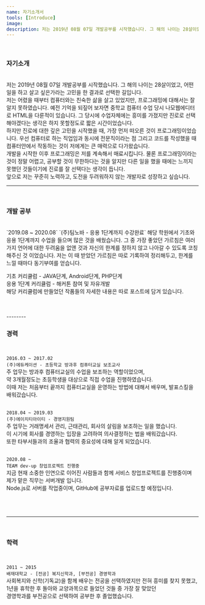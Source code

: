 ```yaml
---
name: 자기소개서
tools: [Introduce]
image: 
description: 저는 2019년 08월 07일 개발공부를 시작했습니다. 그 해의 나이는 28살이었고, 어떤 일을 하고 살고 싶은가라는 고민을 한 결과로 선택한 길입니다.
---
```


<br>

### 자기소개
<br>
저는 2019년 08월 07일 개발공부를 시작했습니다.   
그 해의 나이는 28살이었고, 어떤 일을 하고 살고 싶은가라는 고민을 한 결과로 선택한 길입니다.
<br>
저는 어렸을 때부터 컴퓨터와는 친숙한 삶을 살고 있었지만, 프로그래밍에 대해서는 잘 알지 못하였습니다.   
예전 기억을 되짚어 보자면 중학교 컴퓨터 수업 당시 나모웹에디터로 HTML을 다룬적이 있습니다.   
그 당시에 수업자체에는 흥미를 가졌지만 진로로 선택해야겠다는 생각은 하지 못할정도로 짧은 시간이었습니다.   
<br>  
하지만 진로에 대한 깊은 고민을 시작했을 때, 가장 먼저 떠오른 것이 프로그래밍이었습니다.   
우선 컴퓨터로 하는 직업임과 동시에 전문직이라는 점   
그리고 코드를 작성했을 때 컴퓨터안에서 작동하는 것이 저에게는 큰 매력으로 다가왔습니다.   
<br>
개발을 시작한 이후 프로그래밍은 저를 계속해서 매료시킵니다.   
물론 프로그래밍이라는 것이 정말 어렵고, 공부할 것이 무한하다는 것을 알지만   
다른 일을 했을 때에는 느끼지 못했던 것들이기에 진로를 잘 선택다는 생각이 듭니다.   
<br>
앞으로 저는 꾸준히 노력하고, 도전을 두려워하지 않는 개발자로 성장하고 싶습니다.   
<br>

--------
<br>

### 개발 공부
<br>
`2019.08 ~ 2020.08`   
`(주)팀노바 - 응용 1단계까지 수강완료`   
해당 학원에서 기초와 응용 1단계까지 수업을 들으며 많은 것을 배웠습니다.   
그 중 가장 좋았던 가르침은 여러가지 언어에 대한 두려움을 없앤 것과   
자신의 한계를 정하지 않고 나아갈 수 있도록 코칭해주신 것 이었습니다.   
저는 이 때 받았던 가르침은 따로 기록하여 정리해두고, 한계를 느낄 때마다 동기부여를 얻습니다.   
   
기초 커리큘럼 - JAVA단계, Android단계, PHP단계   
응용 1단계 커리큘럼 - 해커톤 참여 및 자유개발   
해당 커리큘럼에 만들었던 작품들의 자세한 내용은 따로 포스트에 담겨 있습니다.
   
<br>   
<br>
--------
<br>

### 경력
<br>

`2016.03 ~ 2017.02`   
`(주)에듀케이션 - 초등학교 방과후 컴퓨터교실 보조교사`  
주 업무는 방과후 컴퓨터교실의 수업을 보조하는 역할이었으며,   
약 3개월정도는 초등학생을 대상으로 직접 수업을 진행하였습니다.   
이때 저는 처음부터 끝까지 컴퓨터교실을 운영하는 방법에 대해서 배우며, 발표스킬을 배워갔습니다.   
<br>

`2018.04 ~ 2019.03`   
`(주)에이치티아이티 - 경영지원팀`   
주 업무는 거래명세서 관리, 근태관리, 회사의 살림을 보조하는 일을 했습니다.   
이 시기에 회사를 경영하는 입장을 고려하여 의사결정하는 법을 배워갔습니다.   
또한 타부서들과의 조율과 협력의 중요성에 대해 알게 되었습니다.   
<br>

`2020.08 ~`   
`TEAM dev-up 창업프로젝트 진행중`   
지금 현재 소중한 인연으로 이어진 사람들과 함께 서비스 창업프로젝트를 진행중이며   
제가 맡은 직무는 서버개발 입니다.   
Node.js로 서버를 작업중이며, GitHub에 공부자료를 업로드할 예정입니다.   
<br>    
<br>

--------
<br>

### 학력
<br>

`2011 ~ 2015`   
`배재대학교 - [전공] 복지신학과, [부전공] 경영학과`   
사회복지와 신학(기독교)을 함께 배우는 전공을 선택하였지만 전혀 흥미를 찾지 못했고,   
1년을 휴학한 후 돌아와 교양과목으로 들었던 것들 중 가장 잘 맞았던   
경영학과를 부전공으로 선택하여 공부한 후 졸업했습니다.   